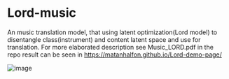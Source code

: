 # Lord-music
An music translation model, that using latent optimization(Lord model) to disentangle class(instrument) and content latent space and use
for translation.
For more  elaborated description see Music_LORD.pdf in the repo
result can be seen in https://matanhalfon.github.io/Lord-demo-page/


![image](https://user-images.githubusercontent.com/39224350/192115935-21612cb9-0ec0-4e4f-a423-b01cd4f3f501.png)
